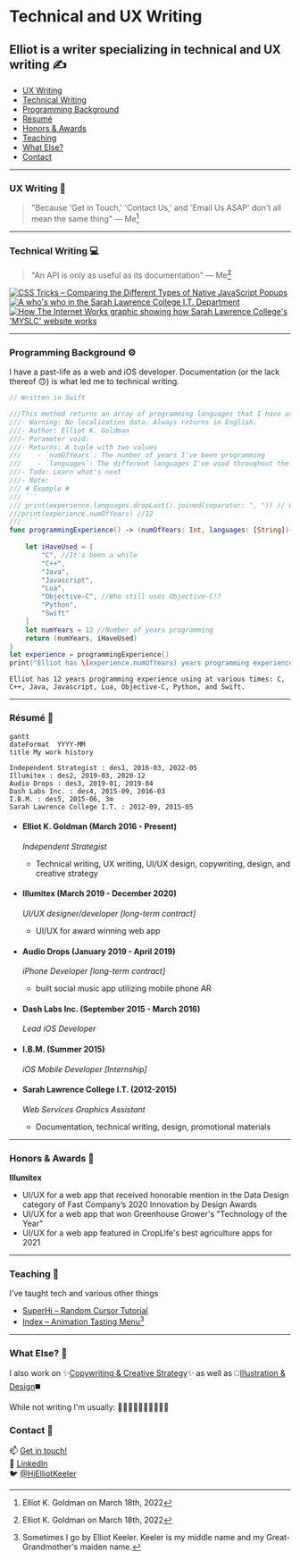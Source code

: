 # Technical and UX Writing
## Elliot is a writer specializing in technical and UX writing ✍️

- [UX Writing](https://github.com/Elliot-KG/Technical_and_UX_Writing/edit/main/README.md#ux-writing-)
- [Technical Writing](https://github.com/Elliot-KG/Technical_and_UX_Writing/edit/main/README.md#technical-writing-)
- [Programming Background](https://github.com/Elliot-KG/Technical_and_UX_Writing/edit/main/README.md#programming-background-%EF%B8%8F)
- [Résumé](https://github.com/Elliot-KG/Technical_and_UX_Writing/edit/main/README.md#r%C3%A9sum%C3%A9-)
- [Honors & Awards](https://github.com/Elliot-KG/Technical_and_UX_Writing/edit/main/README.md#honors--awards-)
- [Teaching](https://github.com/Elliot-KG/Technical_and_UX_Writing/edit/main/README.md#teaching-)
- [What Else?](https://github.com/Elliot-KG/Technical_and_UX_Writing/edit/main/README.md#what-else-)
- [Contact](https://github.com/Elliot-KG/Technical_and_UX_Writing/edit/main/README.md#contact-)

----
### UX Writing 📱
> "Because 'Get in Touch,' 'Contact Us,' and 'Email Us ASAP' don't all mean the same thing" — Me[^1]
[^1]: Elliot K. Goldman on March 18th, 2022

----
### Technical Writing 💻
> "An API is only as useful as its documentation" — Me[^2]
[^2]: Elliot K. Goldman on March 18th, 2022


[![CSS Tricks – Comparing the Different Types of Native JavaScript Popups](Technical%20Writing/Comparing%20the%20Different%20Types%20of%20Native%20JavaScript%20Popups_thumbnail.png)](Technical%20Writing/Comparing%20the%20Different%20Types%20of%20Native%20JavaScript%20Popups.pdf)
[![A who's who in the Sarah Lawrence College I.T. Department](Technical%20Writing/SLCWho_descriptions_thumbnail.png)](Technical%20Writing/SLCWho_descriptions.png)
[![How The Internet Works graphic showing how Sarah Lawrence College's 'MYSLC' website works](Technical%20Writing/HowMySLC_thumbnail.png)](Technical%20Writing/HowMySLC.png)

----
### Programming Background ⚙️

I have a past-life as a web and iOS developer. Documentation (or the lack thereof 🙃) is what led me to technical writing.

```swift
// Written in Swift

///This method returns an array of programming languages that I have used at some point in my life
///- Warning: No localization data. Always returns in English.
///- Author: Elliot K. Goldman
///- Parameter void:
///- Returns: A tuple with two values
///    - `numOfYears`: The number of years I've been programming
///    - `languages`: The different languages I've used throughout the years
///- Todo: Learn what's next
///- Note:
/// # Example #
/// ```
/// print(experience.languages.dropLast().joined(separator: ", ")) // C, C++, Java, Javascript, Lua, Objective-C, Python, Swift
///print(experience.numOfYears) //12
/// ```
func programmingExperience() -> (numOfYears: Int, languages: [String]){
    
    let iHaveUsed = [
        "C", //It's been a while
        "C++",
        "Java",
        "Javascript",
        "Lua",
        "Objective-C", //Who still uses Objective-C!?
        "Python",
        "Swift"
    ]
    let numYears = 12 //Number of years programming
    return (numYears, iHaveUsed)
}
let experience = programmingExperience()
print("Elliot has \(experience.numOfYears) years programming experience using at various times: \(experience.languages.dropLast().joined(separator: ", ")), and \(experience.languages.last!) all at various times.")

```
```
Elliot has 12 years programming experience using at various times: C, C++, Java, Javascript, Lua, Objective-C, Python, and Swift.
```
----
### Résumé 📰

```mermaid
gantt
dateFormat  YYYY-MM
title My work history

Independent Strategist : des1, 2016-03, 2022-05
Illumitex : des2, 2019-03, 2020-12
Audio Drops : des3, 2019-01, 2019-04
Dash Labs Inc. : des4, 2015-09, 2016-03
I.B.M. : des5, 2015-06, 3m
Sarah Lawrence College I.T. : 2012-09, 2015-05
```
- #### Elliot K. Goldman (March 2016 - Present)
  *Independent Strategist*
	 - Technical writing, UX writing, UI/UX design, copywriting, design, and creative strategy

- #### Illumitex (March 2019 - December 2020)
  *UI/UX designer/developer [long-term contract]*
	 - UI/UX for award winning web app

- #### Audio Drops (January 2019 - April 2019)
  *iPhone Developer [long-term contract]*
	 - built social music app utilizing mobile phone AR 

- #### Dash Labs Inc. (September 2015 - March 2016)
  *Lead iOS Developer*

- #### I.B.M. (Summer 2015)
  *iOS Mobile Developer [Internship]*

- #### Sarah Lawrence College I.T.  (2012-2015)
  *Web Services Graphics Assistant*
	 - Documentation, technical writing, design, promotional materials

----
### Honors & Awards 🥇
__Illumitex__
- UI/UX for a web app that received honorable mention in the Data Design category of Fast Company’s 2020 Innovation by Design Awards
- UI/UX for a web app that won Greenhouse Grower's "Technology of the Year"
- UI/UX for a web app featured in CropLife's best agriculture apps for 2021

----
### Teaching 🍎
I've taught tech and various other things
- [SuperHi – Random Cursor Tutorial](https://youtu.be/BkpdwjppVVE)
- [Index – Animation Tasting Menu](https://index-space.org/products/animation-overview)[^3]

[^3]:Sometimes I go by Elliot Keeler. Keeler is my middle name and my Great-Grandmother's maiden name.

----
### What Else? 🌻

I also work on ✨[Copywriting & Creative Strategy](https://www.elliotkg.com/)✨ as well as ◻️[Illustration & Design](https://dribbble.com/ElliotKG)◼️

While not writing I'm usually: 🌲🏃🧗🍵🧋🎨🥁🎹🎵🌲

### Contact 📧

📫 [Get in touch!](mailto:ElliotKGoldman@gmail.com)<br>
💼 [LinkedIn](https://www.linkedin.com/in/elliot-k-goldman/)<br>
🐦 [@HiElliotKeeler](https://twitter.com/hielliotkeeler)

